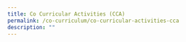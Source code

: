 ```yaml
---
title: Co Curricular Activities (CCA)
permalink: /co-curriculum/co-curricular-activities-cca
description: ""
---
```

